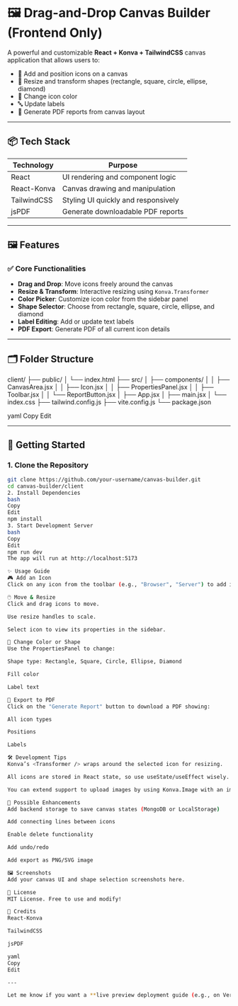 # 🖼️ Drag-and-Drop Canvas Builder (Frontend Only)

A powerful and customizable **React + Konva + TailwindCSS** canvas application that allows users to:

- 🧱 Add and position icons on a canvas
- 📐 Resize and transform shapes (rectangle, square, circle, ellipse, diamond)
- 🎨 Change icon color
- 🔤 Update labels
- 📸 Generate PDF reports from canvas layout

---

## 📦 Tech Stack

| Technology    | Purpose                          |
|---------------|----------------------------------|
| React         | UI rendering and component logic |
| React-Konva   | Canvas drawing and manipulation  |
| TailwindCSS   | Styling UI quickly and responsively |
| jsPDF         | Generate downloadable PDF reports |

---

## 🖼️ Features

### ✅ Core Functionalities
- **Drag and Drop**: Move icons freely around the canvas
- **Resize & Transform**: Interactive resizing using `Konva.Transformer`
- **Color Picker**: Customize icon color from the sidebar panel
- **Shape Selector**: Choose from rectangle, square, circle, ellipse, and diamond
- **Label Editing**: Add or update text labels
- **PDF Export**: Generate PDF of all current icon details

---

## 🗂️ Folder Structure

client/ ├── public/ │ └── index.html ├── src/ │ ├── components/ │ │ ├── CanvasArea.jsx │ │ ├── Icon.jsx │ │ ├── PropertiesPanel.jsx │ │ ├── Toolbar.jsx │ │ └── ReportButton.jsx │ ├── App.jsx │ ├── main.jsx │ └── index.css ├── tailwind.config.js ├── vite.config.js └── package.json

yaml
Copy
Edit

---

## 🚀 Getting Started

### 1. Clone the Repository

```bash
git clone https://github.com/your-username/canvas-builder.git
cd canvas-builder/client
2. Install Dependencies
bash
Copy
Edit
npm install
3. Start Development Server
bash
Copy
Edit
npm run dev
The app will run at http://localhost:5173

✨ Usage Guide
🎮 Add an Icon
Click on any icon from the toolbar (e.g., "Browser", "Server") to add it to the canvas.

🖱️ Move & Resize
Click and drag icons to move.

Use resize handles to scale.

Select icon to view its properties in the sidebar.

🎨 Change Color or Shape
Use the PropertiesPanel to change:

Shape type: Rectangle, Square, Circle, Ellipse, Diamond

Fill color

Label text

📄 Export to PDF
Click on the "Generate Report" button to download a PDF showing:

All icon types

Positions

Labels

🛠️ Development Tips
Konva’s <Transformer /> wraps around the selected icon for resizing.

All icons are stored in React state, so use useState/useEffect wisely.

You can extend support to upload images by using Konva.Image with an image source.

🔮 Possible Enhancements
Add backend storage to save canvas states (MongoDB or LocalStorage)

Add connecting lines between icons

Enable delete functionality

Add undo/redo

Add export as PNG/SVG image

🖼️ Screenshots
Add your canvas UI and shape selection screenshots here.

📜 License
MIT License. Free to use and modify!

🙌 Credits
React-Konva

TailwindCSS

jsPDF

yaml
Copy
Edit

---

Let me know if you want a **live preview deployment guide (e.g., on Vercel/Netlify)** or help adding **
